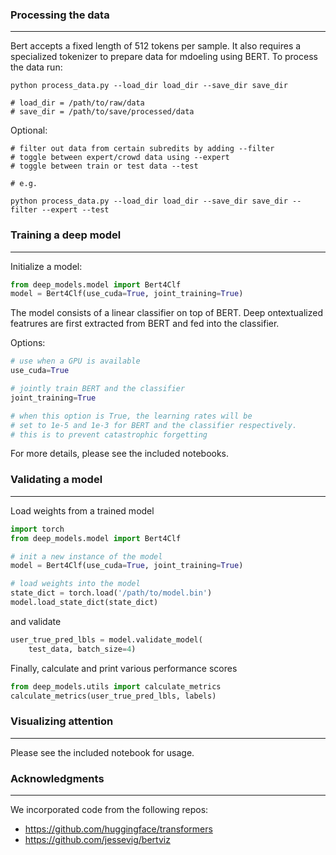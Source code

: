 ### Processing the data

---
Bert accepts a fixed length of 512 tokens per sample.  It also requires a specialized tokenizer to prepare data for mdoeling using BERT.  To process the data run:

```shell script
python process_data.py --load_dir load_dir --save_dir save_dir
 
# load_dir = /path/to/raw/data
# save_dir = /path/to/save/processed/data
```

Optional:

```shell script
# filter out data from certain subredits by adding --filter
# toggle between expert/crowd data using --expert
# toggle between train or test data --test

# e.g.

python process_data.py --load_dir load_dir --save_dir save_dir --filter --expert --test
```


### Training a deep model

---
Initialize a model:

```python
from deep_models.model import Bert4Clf
model = Bert4Clf(use_cuda=True, joint_training=True)
```

The model consists of a linear classifier on top of BERT. Deep ontextualized featrures are first extracted from BERT and fed into the classifier.

Options:
```python
# use when a GPU is available
use_cuda=True

# jointly train BERT and the classifier
joint_training=True

# when this option is True, the learning rates will be
# set to 1e-5 and 1e-3 for BERT and the classifier respectively.
# this is to prevent catastrophic forgetting
```

For more details, please see the included notebooks.

### Validating a model

---
Load weights from a trained model

```python
import torch
from deep_models.model import Bert4Clf

# init a new instance of the model
model = Bert4Clf(use_cuda=True, joint_training=True)

# load weights into the model
state_dict = torch.load('/path/to/model.bin')
model.load_state_dict(state_dict)
```

and validate

```python
user_true_pred_lbls = model.validate_model(
    test_data, batch_size=4)
```

Finally, calculate and print various performance scores

```python
from deep_models.utils import calculate_metrics
calculate_metrics(user_true_pred_lbls, labels)
```

### Visualizing attention

---
Please see the included notebook for usage.


### Acknowledgments

---
We incorporated code from the following repos:
- https://github.com/huggingface/transformers
- https://github.com/jessevig/bertviz